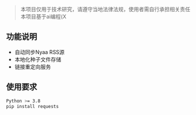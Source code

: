 > 本项目仅用于技术研究，请遵守当地法律法规，使用者需自行承担相关责任
> 本项目基于ai编程(X
## 功能说明
- 自动同步Nyaa RSS源
- 本地化种子文件存储
- 链接重定向服务

## 使用要求
```bash
Python >= 3.8
pip install requests
